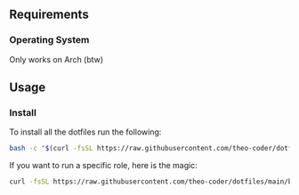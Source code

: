 ## Requirements

### Operating System

Only works on Arch (btw)

## Usage

### Install

To install all the dotfiles run the following:
```bash
bash -c "$(curl -fsSL https://raw.githubusercontent.com/theo-coder/dotfiles/main/bin/dotfiles)"
```

If you want to run a specific role, here is the magic:
```bash
curl -fsSL https://raw.githubusercontent.com/theo-coder/dotfiles/main/bin/dotfiles | bash -s -- --tags comma,seperated,tags
```
